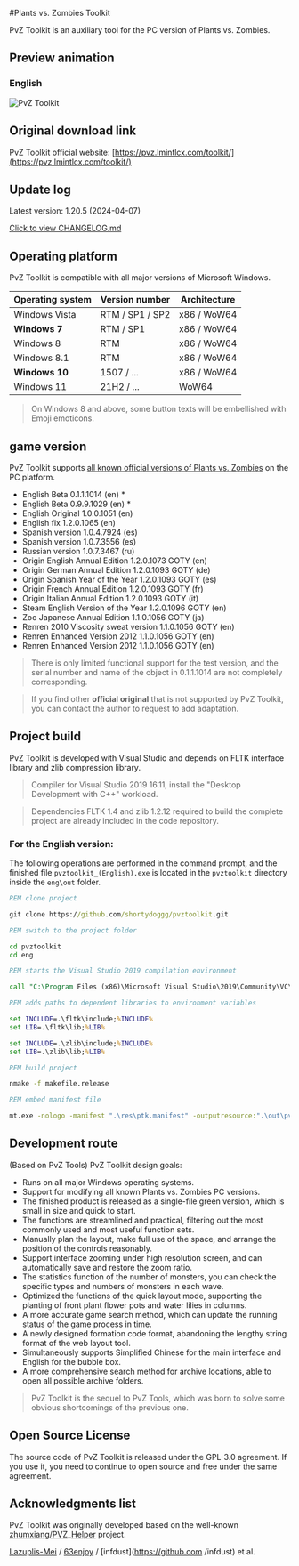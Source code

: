 #Plants vs. Zombies Toolkit

PvZ Toolkit is an auxiliary tool for the PC version of Plants vs. Zombies.

## Preview animation

### English

![PvZ Toolkit](https://github.com/shortydoggg/pvztoolkit/raw/master/img/pvztoolkit_en.gif)

## Original download link

PvZ Toolkit official website: [https://pvz.lmintlcx.com/toolkit/](https://pvz.lmintlcx.com/toolkit/)

## Update log

Latest version: 1.20.5 (2024-04-07)

[Click to view CHANGELOG.md](https://github.com/shortydoggg/pvztoolkit/blob/master/CHANGELOG.md)

## Operating platform

PvZ Toolkit is compatible with all major versions of Microsoft Windows.

| Operating system | Version number | Architecture |
| -------------- | --------------- | ----------- |
| Windows Vista | RTM / SP1 / SP2 | x86 / WoW64 |
| **Windows 7** | RTM / SP1 | x86 / WoW64 |
| Windows 8 | RTM | x86 / WoW64 |
| Windows 8.1 | RTM | x86 / WoW64 |
| **Windows 10** | 1507 / ... | x86 / WoW64 |
| Windows 11 | 21H2 / ... | WoW64 |

> On Windows 8 and above, some button texts will be embellished with Emoji emoticons.

## game version

PvZ Toolkit supports [all known official versions of Plants vs. Zombies](https://pvz.lmintlcx.com/download/) on the PC platform.

- English Beta 0.1.1.1014 (en) \*
- English Beta 0.9.9.1029 (en) \*
- English Original 1.0.0.1051 (en)
- English fix 1.2.0.1065 (en)
- Spanish version 1.0.4.7924 (es)
- Spanish version 1.0.7.3556 (es)
- Russian version 1.0.7.3467 (ru)
- Origin English Annual Edition 1.2.0.1073 GOTY (en)
- Origin German Annual Edition 1.2.0.1093 GOTY (de)
- Origin Spanish Year of the Year 1.2.0.1093 GOTY (es)
- Origin French Annual Edition 1.2.0.1093 GOTY (fr)
- Origin Italian Annual Edition 1.2.0.1093 GOTY (it)
- Steam English Version of the Year 1.2.0.1096 GOTY (en)
- Zoo Japanese Annual Edition 1.1.0.1056 GOTY (ja)
- Renren 2010 Viscosity sweat version 1.1.0.1056 GOTY (en)
- Renren Enhanced Version 2012 1.1.0.1056 GOTY (en)
- Renren Enhanced Version 2012 1.1.0.1056 GOTY (en)

> There is only limited functional support for the test version, and the serial number and name of the object in 0.1.1.1014 are not completely corresponding.

> If you find other **official original** that is not supported by PvZ Toolkit, you can contact the author to request to add adaptation.

## Project build

PvZ Toolkit is developed with Visual Studio and depends on FLTK interface library and zlib compression library.

> Compiler for Visual Studio 2019 16.11, install the "Desktop Development with C++" workload.

> Dependencies FLTK 1.4 and zlib 1.2.12 required to build the complete project are already included in the code repository.


### For the English version:

The following operations are performed in the command prompt, and the finished file `pvztoolkit_(English).exe` is located in the `pvztoolkit` directory inside the `eng\out` folder.

```bat
REM clone project

git clone https://github.com/shortydoggg/pvztoolkit.git

REM switch to the project folder

cd pvztoolkit
cd eng

REM starts the Visual Studio 2019 compilation environment

call "C:\Program Files (x86)\Microsoft Visual Studio\2019\Community\VC\Auxiliary\Build\vcvarsall.bat" x86

REM adds paths to dependent libraries to environment variables

set INCLUDE=.\fltk\include;%INCLUDE%
set LIB=.\fltk\lib;%LIB%

set INCLUDE=.\zlib\include;%INCLUDE%
set LIB=.\zlib\lib;%LIB%

REM build project

nmake -f makefile.release

REM embed manifest file

mt.exe -nologo -manifest ".\res\ptk.manifest" -outputresource:".\out\pvztoolkit_(English).exe;#1"
```

## Development route

(Based on PvZ Tools) PvZ Toolkit design goals:

- Runs on all major Windows operating systems.
- Support for modifying all known Plants vs. Zombies PC versions.
- The finished product is released as a single-file green version, which is small in size and quick to start.
- The functions are streamlined and practical, filtering out the most commonly used and most useful function sets.
- Manually plan the layout, make full use of the space, and arrange the position of the controls reasonably.
- Support interface zooming under high resolution screen, and can automatically save and restore the zoom ratio.
- The statistics function of the number of monsters, you can check the specific types and numbers of monsters in each wave.
- Optimized the functions of the quick layout mode, supporting the planting of front plant flower pots and water lilies in columns.
- A more accurate game search method, which can update the running status of the game process in time.
- A newly designed formation code format, abandoning the lengthy string format of the web layout tool.
- Simultaneously supports Simplified Chinese for the main interface and English for the bubble box.
- A more comprehensive search method for archive locations, able to open all possible archive folders.

> PvZ Toolkit is the sequel to PvZ Tools, which was born to solve some obvious shortcomings of the previous one.

## Open Source License

The source code of PvZ Toolkit is released under the GPL-3.0 agreement. If you use it, you need to continue to open source and free under the same agreement.

## Acknowledgments list

PvZ Toolkit was originally developed based on the well-known [zhumxiang/PVZ_Helper](https://github.com/zhumxiang/PVZ_Helper) project.

[Lazuplis-Mei](https://github.com/Lazuplis-Mei) / [63enjoy](https://github.com/63enjoy) / [infdust](https://github.com /infdust) et al.
